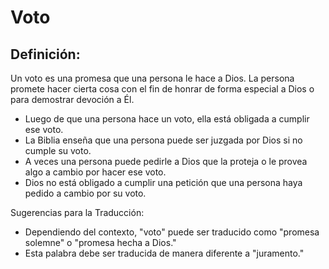 # Voto

## Definición: 

Un voto es una promesa que una persona le hace a Dios. La persona promete hacer cierta cosa con el fin de honrar de forma especial a Dios o para demostrar devoción a Él.

* Luego de que una persona hace un voto, ella está obligada a cumplir ese voto.
* La Biblia enseña que una persona puede ser juzgada por Dios si no cumple su voto.
* A veces una persona puede pedirle a Dios que la proteja o le provea algo a cambio por hacer ese voto.
* Dios no está obligado a cumplir una petición que una persona haya pedido a cambio por su voto.

Sugerencias para la Traducción:

* Dependiendo del contexto, "voto" puede ser traducido como "promesa solemne" o "promesa hecha a Dios."
* Esta palabra debe ser traducida de manera diferente a "juramento."

